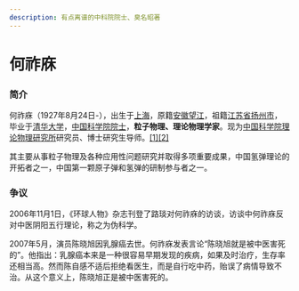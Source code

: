 ```yaml
---
description: 有点离谱的中科院院士、臭名昭著
---
```


# 何祚庥

### 简介

何祚庥（1927年8月24日-），出生于[上海](https://baike.sogou.com/lemma/ShowInnerLink.htm?lemmaId=6792)，原籍[安徽望江](https://baike.sogou.com/lemma/ShowInnerLink.htm?lemmaId=104354)，祖籍[江苏省扬州市](https://baike.sogou.com/lemma/ShowInnerLink.htm?lemmaId=6814)，毕业于[清华大学](https://baike.sogou.com/lemma/ShowInnerLink.htm?lemmaId=49582)，[中国科学院院士](https://baike.sogou.com/lemma/ShowInnerLink.htm?lemmaId=224265)，**粒子物理、理论物理学家**。现为[中国科学院理论物理研究所](https://baike.sogou.com/lemma/ShowInnerLink.htm?lemmaId=5091120)研究员、博士研究生导师。[\[1\]](https://baike.sogou.com/v193883.htm?fromTitle=%E4%BD%95%E7%A5%9A%E5%BA%A5#quote1)[\[2\]](https://baike.sogou.com/v193883.htm?fromTitle=%E4%BD%95%E7%A5%9A%E5%BA%A5#quote2)

其主要从事粒子物理及各种应用性问题研究并取得多项重要成果，中国氢弹理论的开拓者之一，中国第一颗原子弹和氢弹的研制参与者之一。

### 争议

2006年11月1日，《环球人物》杂志刊登了路琰对何祚庥的访谈，访谈中何祚庥反对中医阴阳五行理论，称之为伪科学。

2007年5月，演员陈晓旭因乳腺癌去世。何祚庥发表言论“陈晓旭就是被中医害死的”。他指出：乳腺癌本来是一种很容易早期发现的疾病，如果及时治疗，生存率还相当高。然而陈自感不适后拒绝看医生，而是自行吃中药，贻误了病情导致不治。从这个意义上，陈晓旭正是被中医害死的。
